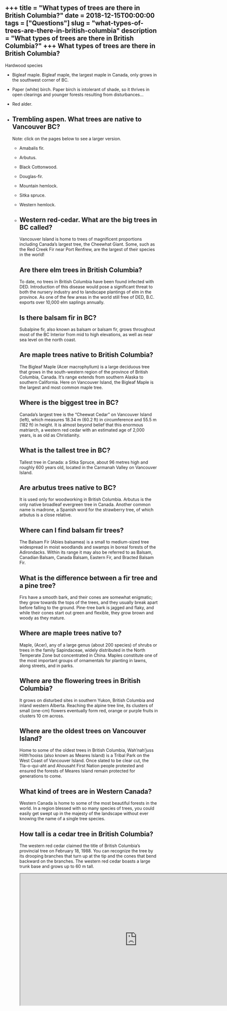 +++
title = "What types of trees are there in British Columbia?"
date = 2018-12-15T00:00:00
tags = ["Questions"]
slug = "what-types-of-trees-are-there-in-british-columbia"
description = "What types of trees are there in British Columbia?"
+++
What types of trees are there in British Columbia?
--------------------------------------------------

Hardwood species

- Bigleaf maple. Bigleaf maple, the largest maple in Canada, only grows in the southwest corner of BC.
- Paper (white) birch. Paper birch is intolerant of shade, so it thrives in open clearings and younger forests resulting from disturbances…
- Red alder.
- Trembling aspen. What trees are native to Vancouver BC?
    --------------------------------------
    
    Note: click on the pages below to see a larger version.
    
    
    - Amabalis fir.
    - Arbutus.
    - Black Cottonwood.
    - Douglas-fir.
    - Mountain hemlock.
    - Sitka spruce.
    - Western hemlock.
    - Western red-cedar. What are the big trees in BC called?
        ------------------------------------
        
        Vancouver Island is home to trees of magnificent proportions including Canada’s largest tree, the Cheewhat Giant. Some, such as the Red Creek Fir near Port Renfrew, are the largest of their species in the world!
        
        Are there elm trees in British Columbia?
        ----------------------------------------
        
        To date, no trees in British Columbia have been found infected with DED. Introduction of this disease would pose a significant threat to both the nursery industry and to landscape plantings of elm in the province. As one of the few areas in the world still free of DED, B.C. exports over 10,000 elm saplings annually.
        
        Is there balsam fir in BC?
        --------------------------
        
        Subalpine fir, also known as balsam or balsam fir, grows throughout most of the BC Interior from mid to high elevations, as well as near sea level on the north coast.
        
        Are maple trees native to British Columbia?
        -------------------------------------------
        
        The Bigleaf Maple (Acer macrophyllum) is a large deciduous tree that grows in the south-western region of the province of British Columbia, Canada. It’s range extends from southern Alaska to southern California. Here on Vancouver Island, the Bigleaf Maple is the largest and most common maple tree.
        
        Where is the biggest tree in BC?
        --------------------------------
        
        Canada’s largest tree is the “Cheewat Cedar” on Vancouver Island (left), which measures 18.34 m (60.2 ft) in circumference and 55.5 m (182 ft) in height. It is almost beyond belief that this enormous matriarch, a western red cedar with an estimated age of 2,000 years, is as old as Christianity.
        
        What is the tallest tree in BC?
        -------------------------------
        
        Tallest tree in Canada: a Sitka Spruce, about 96 metres high and roughly 600 years old, located in the Carmanah Valley on Vancouver Island.
        
        Are arbutus trees native to BC?
        -------------------------------
        
        It is used only for woodworking in British Columbia. Arbutus is the only native broadleaf evergreen tree in Canada. Another common name is madrone, a Spanish word for the strawberry tree, of which arbutus is a close relative.
        
        Where can I find balsam fir trees?
        ----------------------------------
        
        The Balsam Fir (Abies balsamea) is a small to medium-sized tree widespread in moist woodlands and swamps in boreal forests of the Adirondacks. Within its range it may also be referred to as Balsam, Canadian Balsam, Canada Balsam, Eastern Fir, and Bracted Balsam Fir.
        
        What is the difference between a fir tree and a pine tree?
        ----------------------------------------------------------
        
        Firs have a smooth bark, and their cones are somewhat enigmatic; they grow towards the tops of the trees, and they usually break apart before falling to the ground. Pine-tree bark is jagged and flaky, and while their cones start out green and flexible, they grow brown and woody as they mature.
        
        Where are maple trees native to?
        --------------------------------
        
        Maple, (Acer), any of a large genus (about 200 species) of shrubs or trees in the family Sapindaceae, widely distributed in the North Temperate Zone but concentrated in China. Maples constitute one of the most important groups of ornamentals for planting in lawns, along streets, and in parks.
        
        Where are the flowering trees in British Columbia?
        --------------------------------------------------
        
        It grows on disturbed sites in southern Yukon, British Columbia and inland western Alberta. Reaching the alpine tree line, its clusters of small (one-cm) flowers eventually form red, orange or purple fruits in clusters 10 cm across.
        
        Where are the oldest trees on Vancouver Island?
        -----------------------------------------------
        
        Home to some of the oldest trees in British Columbia, Wah’nah’juss Hilth’hooiss (also known as Meares Island) is a Tribal Park on the West Coast of Vancouver Island. Once slated to be clear cut, the Tla-o-qui-aht and Ahousaht First Nation people protested and ensured the forests of Meares Island remain protected for generations to come.
        
        What kind of trees are in Western Canada?
        -----------------------------------------
        
        Western Canada is home to some of the most beautiful forests in the world. In a region blessed with so many species of trees, you could easily get swept up in the majesty of the landscape without ever knowing the name of a single tree species.
        
        How tall is a cedar tree in British Columbia?
        ---------------------------------------------
        
        The western red cedar claimed the title of British Columbia’s provincial tree on February 18, 1988. You can recognize the tree by its drooping branches that turn up at the tip and the cones that bend backward on the branches. The western red cedar boasts a large trunk base and grows up to 60 m tall.
        
        <iframe allow="accelerometer; autoplay; clipboard-write; encrypted-media; gyroscope; picture-in-picture" allowfullscreen="" class="__youtube_prefs__  epyt-is-override  no-lazyload" data-no-lazy="1" data-origheight="433" data-origwidth="770" data-skipgform_ajax_framebjll="" height="433" id="_ytid_37168" loading="lazy" src="https://www.youtube.com/embed/s9lCuVyYpL4?enablejsapi=1&autoplay=0&cc_load_policy=0&cc_lang_pref=&iv_load_policy=1&loop=0&modestbranding=0&rel=1&fs=1&playsinline=0&autohide=2&theme=dark&color=red&controls=1&" title="YouTube player" width="770"></iframe>